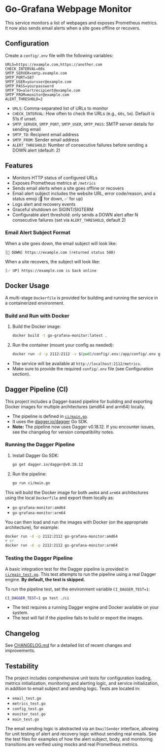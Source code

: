 # Go-Grafana Webpage Monitor

This service monitors a list of webpages and exposes Prometheus metrics. It now also sends email alerts when a site goes offline or recovers.

## Configuration

Create a `config/.env` file with the following variables:

```
URLS=https://example.com,https://another.com
CHECK_INTERVAL=60s
SMTP_SERVER=smtp.example.com
SMTP_PORT=587
SMTP_USER=youruser@example.com
SMTP_PASS=yourpassword
SMTP_TO=alertrecipient@example.com
SMTP_FROM=monitor@example.com
ALERT_THRESHOLD=2
```

- `URLS`: Comma-separated list of URLs to monitor
- `CHECK_INTERVAL`: How often to check the URLs (e.g., `60s`, `5m`). Default is 51s if unset.
- `SMTP_SERVER`, `SMTP_PORT`, `SMTP_USER`, `SMTP_PASS`: SMTP server details for sending email
- `SMTP_TO`: Recipient email address
- `SMTP_FROM`: Sender email address
- `ALERT_THRESHOLD`: Number of consecutive failures before sending a DOWN alert (default: 2)

## Features

- Monitors HTTP status of configured URLs
- Exposes Prometheus metrics at `/metrics`
- Sends email alerts when a site goes offline or recovers
- Email alert subject includes the website URL, error code/reason, and a status emoji (🚨 for down, ✅ for up)
- Logs alert and recovery events
- Graceful shutdown on SIGINT/SIGTERM
- Configurable alert threshold: only sends a DOWN alert after N consecutive failures (set via `ALERT_THRESHOLD`, default 2)

### Email Alert Subject Format

When a site goes down, the email subject will look like:

```
[🚨 DOWN] https://example.com (returned status 500)
```

When a site recovers, the subject will look like:

```
[✅ UP] https://example.com is back online
```

## Docker Usage

A multi-stage `Dockerfile` is provided for building and running the service in a containerized environment.

### Build and Run with Docker

1. Build the Docker image:
   ```sh
   docker build -t go-grafana-monitor:latest .
   ```
2. Run the container (mount your config as needed):
   ```sh
   docker run -d -p 2112:2112 -v $(pwd)/config/.env:/app/config/.env go-grafana-monitor:latest
   ```

- The service will be available at `http://localhost:2112/metrics`.
- Make sure to provide the required `config/.env` file (see Configuration section).

## Dagger Pipeline (CI)

This project includes a Dagger-based pipeline for building and exporting Docker images for multiple architectures (amd64 and arm64) locally.

- The pipeline is defined in [`ci/main.go`](ci/main.go).
- It uses the [dagger.io/dagger](https://dagger.io/) Go SDK.
- **Note:** The pipeline now uses Dagger v0.18.12. If you encounter issues, see the changelog for version compatibility notes.

### Running the Dagger Pipeline

1. Install Dagger Go SDK:
   ```sh
   go get dagger.io/dagger@v0.18.12
   ```
2. Run the pipeline:
   ```sh
   go run ci/main.go
   ```

This will build the Docker image for both `amd64` and `arm64` architectures using the local `Dockerfile` and export them locally as:
- `go-grafana-monitor:amd64`
- `go-grafana-monitor:arm64`

You can then load and run the images with Docker (on the appropriate architecture), for example:
```sh
docker run -d -p 2112:2112 go-grafana-monitor:amd64
# or
docker run -d -p 2112:2112 go-grafana-monitor:arm64
```

### Testing the Dagger Pipeline

A basic integration test for the Dagger pipeline is provided in [`ci/main_test.go`](ci/main_test.go`). This test attempts to run the pipeline using a real Dagger engine. **By default, the test is skipped.**

To run the pipeline test, set the environment variable `CI_DAGGER_TEST=1`:

```sh
CI_DAGGER_TEST=1 go test ./ci
```

- The test requires a running Dagger engine and Docker available on your system.
- The test will fail if the pipeline fails to build or export the images.

## Changelog

See [CHANGELOG.md](CHANGELOG.md) for a detailed list of recent changes and improvements.

## Testability

The project includes comprehensive unit tests for configuration loading, metrics initialization, monitoring and alerting logic, and service initialization, in addition to email subject and sending logic. Tests are located in:
- `email_test.go`
- `metrics_test.go`
- `config_test.go`
- `monitor_test.go`
- `main_test.go`

The email sending logic is abstracted via an `EmailSender` interface, allowing for unit testing of alert and recovery logic without sending real emails. See the test files for examples of how the alert subject, body, and monitoring transitions are verified using mocks and real Prometheus metrics.
